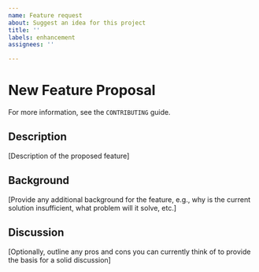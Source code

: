```yaml
---
name: Feature request
about: Suggest an idea for this project
title: ''
labels: enhancement
assignees: ''

---
```


# New Feature Proposal

For more information, see the `CONTRIBUTING` guide.

## Description

[Description of the proposed feature]

## Background

[Provide any additional background for the feature, e.g., why is the current solution insufficient, what problem will it solve, etc.]

## Discussion

[Optionally, outline any pros and cons you can currently think of to provide the basis for a solid discussion]
